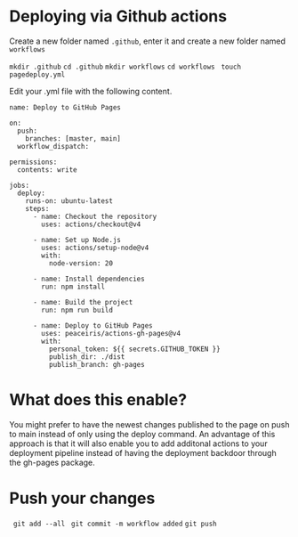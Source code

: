 # Deploying via Github actions
Create a new folder named `.github`, enter it and create a new folder named `workflows`

` mkdir .github `
` cd .github `
` mkdir workflows `
` cd workflows `
` touch pagedeploy.yml`

Edit your .yml file with the following content. 
```
name: Deploy to GitHub Pages

on:
  push:
    branches: [master, main] 
  workflow_dispatch: 

permissions:
  contents: write

jobs:
  deploy:
    runs-on: ubuntu-latest
    steps:
      - name: Checkout the repository
        uses: actions/checkout@v4

      - name: Set up Node.js
        uses: actions/setup-node@v4
        with:
          node-version: 20

      - name: Install dependencies
        run: npm install

      - name: Build the project
        run: npm run build

      - name: Deploy to GitHub Pages
        uses: peaceiris/actions-gh-pages@v4
        with:
          personal_token: ${{ secrets.GITHUB_TOKEN }}
          publish_dir: ./dist
          publish_branch: gh-pages
```

# What does this enable?
You might prefer to have the newest changes published to the page on push to main instead of only using the deploy command. An advantage of this approach is that it will also enable you to add additonal actions to your deployment pipeline instead of having the deployment backdoor through the gh-pages package.

# Push your changes
` git add --all`
` git commit -m workflow added`
` git push `